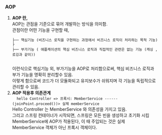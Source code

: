 ### AOP
1. **AOP 란,** <br>
    AOP는 관점을 기준으로 묶어 개발하는 방식을 의미함.<br>
    관점이란 어떤 기능을 구현할 때,<br>
    ```tsx
    ├── 핵심기능 (비즈니스 로직을 구현하는 과정에서 비즈니스 로직이 처리하는 목적 기능)
    ├
    ├── 부가기능 ( 애플케이션의 핵심 비즈니스 로직과 직접적인 관련은 없는 기능 (캐싱 , 로깅과 같이))
        
    ```
   이런식으로 핵심기능 외, 부가기능을 AOP로 처리함으로써, 핵심 비즈니스 로직과 부가 기능을 명확히 분리할수 있음.<br>
    이렇게 함으로써 코드가 더 모듈화되고 유지보수가 쉬워지며 각 기능을 독립적으로 관리할 수 있음. <br>
2. **AOP 적용후 의존관계** <br>
`  hello Controller => 프록시: MemberService ------(joinPoint.proceed())> 실제 memberService`  <br>
    Hello Controller 는 MemberService 와 의존성을 가지고 있음. <br>
   그리고 스프링 컨테이너가 시작되면, 스프링은 모든 빈을 생성하고 초기화 시킴 <br>
    MemberService에 AOP가 적용된다, 이 때 주입되는 것은 실제 MemberService 객체가 아닌 프록시 객체이다.<br>
